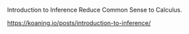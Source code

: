 Introduction to Inference Reduce Common Sense to Calculus.

https://koaning.io/posts/introduction-to-inference/